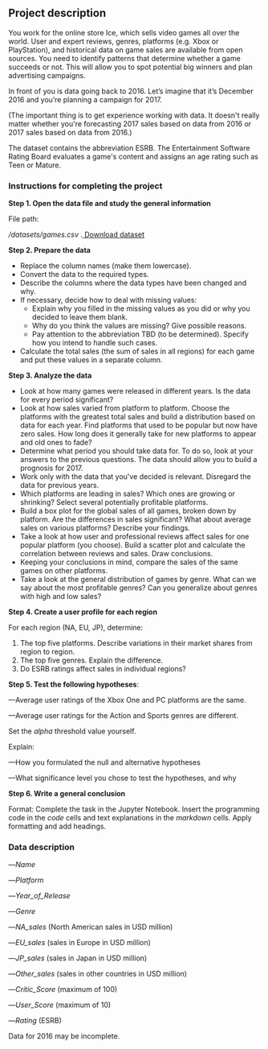 ## **Project description**

You work for the online store Ice, which sells video games all over the world. User and expert reviews, genres, platforms (e.g. Xbox or PlayStation), and historical data on game sales are available from open sources. You need to identify patterns that determine whether a game succeeds or not. This will allow you to spot potential big winners and plan advertising campaigns.

In front of you is data going back to 2016. Let’s imagine that it’s December 2016 and you’re planning a campaign for 2017.

(The important thing is to get experience working with data. It doesn't really matter whether you're forecasting 2017 sales based on data from 2016 or 2017 sales based on data from 2016.)

The dataset contains the abbreviation ESRB. The Entertainment Software Rating Board evaluates a game's content and assigns an age rating such as Teen or Mature.


### **Instructions for completing the project**

**Step 1. Open the data file and study the general information**

File path:

_/datasets/games.csv_ .[ Download dataset](https://practicum-content.s3.us-west-1.amazonaws.com/datasets/moved_games.csv)

**Step 2. Prepare the data**



* Replace the column names (make them lowercase).
* Convert the data to the required types.
* Describe the columns where the data types have been changed and why.
* If necessary, decide how to deal with missing values:
    * Explain why you filled in the missing values as you did or why you decided to leave them blank.
    * Why do you think the values are missing? Give possible reasons.
    * Pay attention to the abbreviation TBD (to be determined). Specify how you intend to handle such cases.
* Calculate the total sales (the sum of sales in all regions) for each game and put these values in a separate column.

**Step 3. Analyze the data**



* Look at how many games were released in different years. Is the data for every period significant?
* Look at how sales varied from platform to platform. Choose the platforms with the greatest total sales and build a distribution based on data for each year. Find platforms that used to be popular but now have zero sales. How long does it generally take for new platforms to appear and old ones to fade?
* Determine what period you should take data for. To do so, look at your answers to the previous questions. The data should allow you to build a prognosis for 2017.
* Work only with the data that you've decided is relevant. Disregard the data for previous years.
* Which platforms are leading in sales? Which ones are growing or shrinking? Select several potentially profitable platforms.
* Build a box plot for the global sales of all games, broken down by platform. Are the differences in sales significant? What about average sales on various platforms? Describe your findings.
* Take a look at how user and professional reviews affect sales for one popular platform (you choose). Build a scatter plot and calculate the correlation between reviews and sales. Draw conclusions.
* Keeping your conclusions in mind, compare the sales of the same games on other platforms.
* Take a look at the general distribution of games by genre. What can we say about the most profitable genres? Can you generalize about genres with high and low sales?

**Step 4. Create a user profile for each region**

For each region (NA, EU, JP), determine:



1. The top five platforms. Describe variations in their market shares from region to region.
2. The top five genres. Explain the difference.
3. Do ESRB ratings affect sales in individual regions?

**Step 5. Test the following hypotheses**:

—Average user ratings of the Xbox One and PC platforms are the same.

—Average user ratings for the Action and Sports genres are different.

Set the _alpha_ threshold value yourself.

Explain:

—How you formulated the null and alternative hypotheses

—What significance level you chose to test the hypotheses, and why

**Step 6. Write a general conclusion**

Format: Complete the task in the Jupyter Notebook. Insert the programming code in the _code_ cells and text explanations in the _markdown_ cells. Apply formatting and add headings.


### **Data description**

—_Name_

—_Platform_

—_Year_of_Release_

—_Genre_

—_NA_sales_ (North American sales in USD million)

—_EU_sales_ (sales in Europe in USD million)

—_JP_sales_ (sales in Japan in USD million)

—_Other_sales_ (sales in other countries in USD million)

—_Critic_Score_ (maximum of 100)

—_User_Score_ (maximum of 10)

—_Rating_ (ESRB)

Data for 2016 may be incomplete.